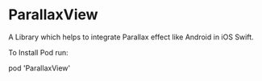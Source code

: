 # ParallaxView
A Library which helps to integrate Parallax effect like Android in iOS Swift. 

To Install Pod
run:

pod 'ParallaxView'
